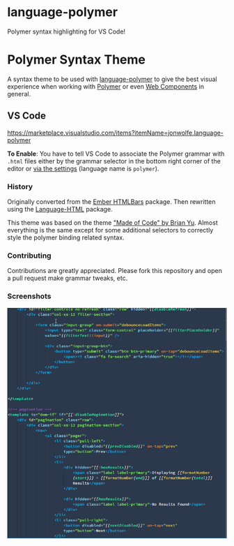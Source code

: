 # language-polymer

Polymer syntax highlighting for VS Code!

# Polymer Syntax Theme

A syntax theme to be used with [language-polymer](https://github.com/jonathanwolfe/language-polymer) to give the best visual experience when working with [Polymer](https://polymer-project.org) or even [Web Components](https://www.webcomponents.org) in general.

## VS Code

https://marketplace.visualstudio.com/items?itemName=jonwolfe.language-polymer

**To Enable**: You have to tell VS Code to associate the Polymer grammar with `.html` files either by the grammar selector in the bottom right corner of the editor or [via the settings](https://code.visualstudio.com/updates/vMarch#_editor) (language name is `polymer`).

### History

Originally converted from the [Ember HTMLBars](https://atom.io/packages/language-ember-htmlbars) package. Then rewritten using the [Language-HTML](https://atom.io/packages/language-html) package.

This theme was based on the theme ["Made of Code" by Brian Yu](https://github.com/brian-yu/made-of-code-vscode). Almost everything is the same except for some additional selectors to correctly style the polymer binding related syntax.

### Contributing

Contributions are greatly appreciated. Please fork this repository and open a pull request make grammar tweaks, etc.

### Screenshots

![Example of highlighting](https://raw.githubusercontent.com/JonathanWolfe/language-polymer/master/screenshot.png)
